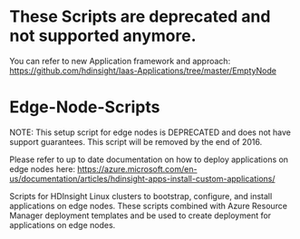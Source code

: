# These Scripts are deprecated and not supported anymore.
You can refer to new Application framework and approach:
https://github.com/hdinsight/Iaas-Applications/tree/master/EmptyNode


# Edge-Node-Scripts
NOTE: This setup script for edge nodes is DEPRECATED and does not have support guarantees.
This script will be removed by the end of 2016.

Please refer to up to date documentation on how to deploy applications on edge nodes here: https://azure.microsoft.com/en-us/documentation/articles/hdinsight-apps-install-custom-applications/

Scripts for HDInsight Linux clusters to bootstrap, configure, and install applications on edge nodes. These scripts combined with Azure Resource Manager deployment templates and be used to create deployment for applications on edge nodes.
